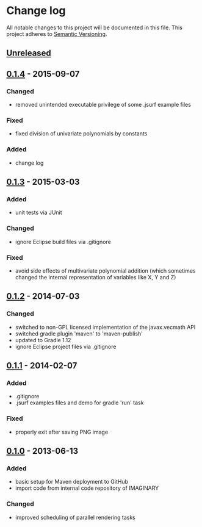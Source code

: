 # Change log
All notable changes to this project will be documented in this file.
This project adheres to [Semantic Versioning](http://semver.org/).

## [Unreleased][unreleased]

## [0.1.4] - 2015-09-07
### Changed
- removed unintended executable privilege of some .jsurf example files

### Fixed
- fixed division of univariate polynomials by constants

### Added
- change log

## [0.1.3] - 2015-03-03
### Added
- unit tests via JUnit

### Changed
- ignore Eclipse build files via .gitignore

### Fixed
- avoid side effects of multivariate polynomial addition (which sometimes changed
  the internal representation of variables like X, Y and Z)

## [0.1.2] - 2014-07-03
### Changed
- switched to non-GPL licensed implementation of the javax.vecmath API
- switched gradle plugin 'maven' to 'maven-publish'
- updated to Gradle 1.12
- ignore Eclipse project files via .gitignore

## [0.1.1] - 2014-02-07
### Added
- .gitignore
- .jsurf examples files and demo for gradle 'run' task

### Fixed
- properly exit after saving PNG image

## [0.1.0] - 2013-06-13
### Added
- basic setup for Maven deployment to GitHub
- import code from internal code repository of IMAGINARY

### Changed
- improved scheduling of parallel rendering tasks

[unreleased]: https://github.com/IMAGINARY/jsurf/compare/v0.1.4...HEAD
[0.1.4]: https://github.com/IMAGINARY/jsurf/compare/v0.1.3...v0.1.4
[0.1.3]: https://github.com/IMAGINARY/jsurf/compare/v0.1.2...v0.1.3
[0.1.2]: https://github.com/IMAGINARY/jsurf/compare/v0.1.1...v0.1.2
[0.1.1]: https://github.com/IMAGINARY/jsurf/compare/v0.1.0...v0.1.1
[0.1.0]: https://github.com/IMAGINARY/jsurf/compare/v0.0.0...v0.1.0
